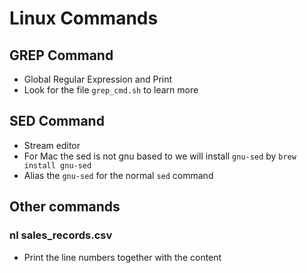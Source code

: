 # Linux Commands

## GREP Command

* Global Regular Expression and Print
* Look for the file `grep_cmd.sh` to learn more

## SED Command

* Stream editor
* For Mac the sed is not gnu based to we will install `gnu-sed` by `brew install gnu-sed`
* Alias the `gnu-sed` for the normal `sed` command

## Other commands

### nl sales_records.csv

* Print the line numbers together with the content
